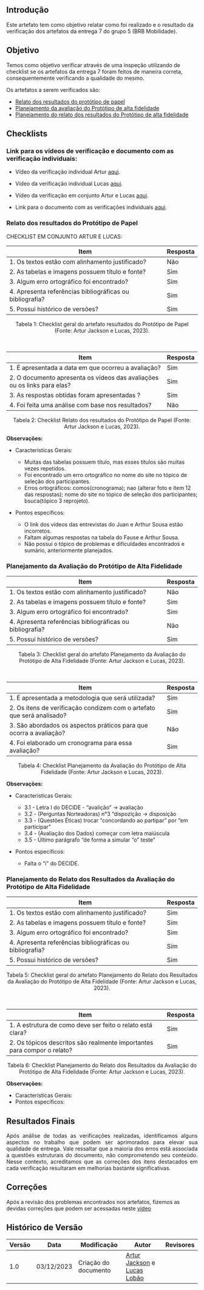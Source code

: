 ## Introdução

Este artefato tem como objetivo relatar como foi realizado e o resultado da verificação dos artefatos da entrega 7 do grupo 5 (BRB Mobilidade).

## Objetivo

Temos como objetivo verificar através de uma inspeção utilizando de checklist se os artefatos da entrega 7 foram feitos de maneira correta, consequentemente verificando a qualidade do mesmo.

Os artefatos a serem verificados são:

- [Relato dos resultados do protótipo de papel]()
- [Planejamento da avaliação do Protótipo de alta fidelidade]()
- [Planejamento do relato dos resultados do Protótipo de alta fidelidade]()

## Checklists

### Link para os vídeos de verificação e documento com as verificação individuais:

- Vídeo da verificação individual Artur [aqui](https://youtu.be/T_eL1xadglo).
- Vídeo da verificação individual Lucas [aqui]().
- Vídeo da verificação em conjunto Artur e Lucas [aqui](https://youtu.be/mGiCAbUyfew).

- Link para o documento com as verificações individuais [aqui](https://docs.google.com/document/d/1Vasmbl-JN62zJpTcRp5HuRxURR7mQ_dNdd49U0H3XCU/edit?usp=sharing).

### Relato dos resultados do Protótipo de Papel

CHECKLIST EM CONJUNTO ARTUR E LUCAS:

|Item|Resposta|
|----|--------|
|1. Os textos estão com alinhamento justificado?| Não|
|2. As tabelas e imagens possuem título e fonte?| Sim|
|3. Algum erro ortográfico foi encontrado?| Sim|
|4. Apresenta referências bibliográficas ou bibliografia?| Sim|
|5. Possui histórico de versões?|Sim|

<div style="text-align: center">
    <p> Tabela 1: Checklist geral do artefato resultados do Protótipo de Papel (Fonte: Artur Jackson e Lucas, 2023).</p>
</div>

</br>

|Item|Resposta|
|----|--------|
|1. É apresentada a data em que ocorreu a avaliação?| Sim|
|2. O documento apresenta os vídeos das avaliações ou os links para elas?| Sim|
|3. As respostas obtidas foram apresentadas ?| Sim|
|4. Foi feita uma análise com base nos resultados?| Não|

<div style="text-align: center">
    <p> Tabela 2: Checklist Relato dos resultados do Protótipo de Papel (Fonte: Artur Jackson e Lucas, 2023).</p>
</div>

**Observações:**

- Características Gerais:
  - Muitas das tabelas possuem título, mas esses títulos são muitas vezes repetidos.
  - Foi encontrado um erro ortográfico no nome do site no tópico de seleção dos participantes.
  - Erros ortográficos: comos(cronograma); nao (alterar foto e item 12 das respostas); nome do site no tópico de seleção dos participantes; bsuca(tópico 3 reprojeto).

- Pontos específicos:
  - O link dos vídeos das entrevistas do Juan e Arthur Sousa estão incorretos.
  - Faltam algumas respostas na tabela do Fause e Arthur Sousa.
  - Não possui o tópico de problemas e dificuldades encontrados e sumário, anteriormente planejados.

### Planejamento da Avaliação do Protótipo de Alta Fidelidade

|Item|Resposta|
|----|--------|
|1. Os textos estão com alinhamento justificado? |Não|
|2. As tabelas e imagens possuem título e fonte? |Sim|
|3. Algum erro ortográfico foi encontrado? |Sim|
|4. Apresenta referências bibliográficas ou bibliografia? |Não|
|5. Possui histórico de versões? |Sim|

<div style="text-align: center">
    <p> Tabela 3: Checklist geral do artefato Planejamento da Avaliação do Protótipo de Alta Fidelidade (Fonte: Artur Jackson e Lucas, 2023).</p>
</div>

</br>

|Item|Resposta|
|----|--------|
|1. É apresentada a metodologia que será utilizada? |Sim|
|2. Os itens de verificação condizem com o artefato que será analisado? |Sim|
|3. São abordados os aspectos práticos para que ocorra a avaliação? |Não|
|4. Foi elaborado um cronograma para essa avaliação? |Sim|

<div style="text-align: center">
    <p> Tabela 4: Checklist Planejamento da Avaliação do Protótipo de Alta Fidelidade (Fonte: Artur Jackson e Lucas, 2023).</p>
</div>

**Observações:**

- Características Gerais:
  - 3.1 - Letra I do DECIDE - “avalição” -> avaliação
  - 3.2 - (Perguntas Norteadoras) n°3 “dispozição -> disposição
  - 3.3 - (Questões Éticas) trocar “concordando ao partipar” por “em participar”
  - 3.4 - (Avaliação dos Dados) começar com letra maiúscula
  - 3.5 - Último parágrafo “de forma a simular “o” teste”

- Pontos específicos:
  - Falta o “i” do DECIDE.

### Planejamento do Relato dos Resultados da Avaliação do Protótipo de Alta Fidelidade

|Item|Resposta|
|----|--------|
|1. Os textos estão com alinhamento justificado? |Sim|
|2. As tabelas e imagens possuem título e fonte? |Sim|
|3. Algum erro ortográfico foi encontrado? |Sim|
|4. Apresenta referências bibliográficas ou bibliografia? |Sim|
|5. Possui histórico de versões? |Sim|

<div style="text-align: center">
    <p> Tabela 5: Checklist geral do artefato Planejamento do Relato dos Resultados da Avaliação do Protótipo de Alta Fidelidade (Fonte: Artur Jackson e Lucas, 2023).</p>
</div>

</br>

|Item|Resposta|
|----|--------|
|1. A estrutura de como deve ser feito o relato está clara? |Sim|
|2. Os tópicos descritos são realmente importantes para compor o relato? |Sim|

<div style="text-align: center">
    <p> Tabela 6: Checklist Planejamento do Relato dos Resultados da Avaliação do Protótipo de Alta Fidelidade (Fonte: Artur Jackson e Lucas, 2023).</p>
</div>

**Observações:**

- Características Gerais:
- Pontos específicos:

## Resultados Finais

<div style="text-align: justify">
  Após análise de todas as verificações realizadas, identificamos alguns aspectos no trabalho que podem ser aprimorados para elevar sua qualidade de entrega. Vale ressaltar que a maioria dos erros está associada a questões estruturais do documento, não comprometendo seu conteúdo. Nesse contexto, acreditamos que as correções dos itens destacados em cada verificação resultaram em melhorias bastante significativas.
</div>

## Correções

Após a revisão dos problemas encontrados nos artefatos, fizemos as devidas correções que podem ser acessadas neste [vídeo]()

## Histórico de Versão

| Versão | Data       | Modificação                             | Autor                         | Revisores                         |
| ------ | ---------- | --------------------------------------- | ----------------------------- | ----------------------------- |
|    1.0   |   03/12/2023   |   Criação do documento | [Artur Jackson](https://github.com/artur-jack) e [Lucas Lobão](https://github.com/lucaslobao-18)| []() |